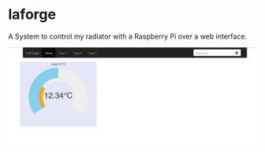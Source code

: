 # laforge
A System to control my radiator with a Raspberry Pi over a web interface.


![alt tag](https://raw.githubusercontent.com/Tentoe/laforge/master/img.jpg)
